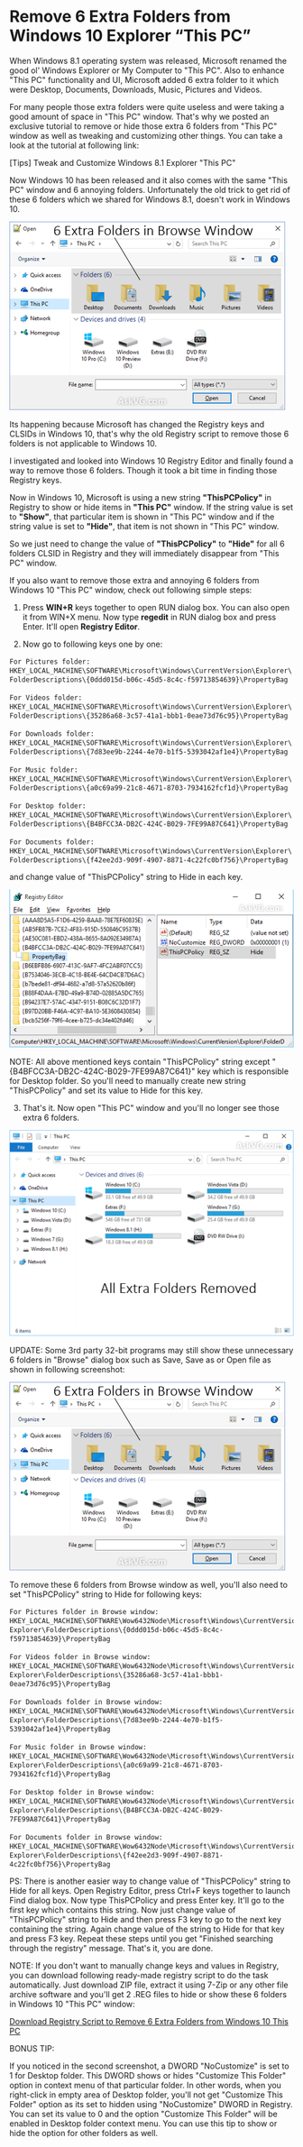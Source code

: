 Remove 6 Extra Folders from Windows 10 Explorer “This PC”
=============================================================

When Windows 8.1 operating system was released, Microsoft renamed the good ol' Windows Explorer or My Computer to "This PC". Also to enhance "This PC" functionality and UI, Microsoft added 6 extra folder to it which were Desktop, Documents, Downloads, Music, Pictures and Videos.

For many people those extra folders were quite useless and were taking a good amount of space in "This PC" window. That's why we posted an exclusive tutorial to remove or hide those extra 6 folders from "This PC" window as well as tweaking and customizing other things. You can take a look at the tutorial at following link:

[Tips] Tweak and Customize Windows 8.1 Explorer "This PC"

Now Windows 10 has been released and it also comes with the same "This PC" window and 6 annoying folders. Unfortunately the old trick to get rid of these 6 folders which we shared for Windows 8.1, doesn't work in Windows 10.

![img](https://raw.githubusercontent.com/ifooth/Remove-6-Extra-Folders-from-Windows-10-This-PC/master/images/Extra_Folders_Windows_10_Browse_Dialog_Box.png)

Its happening because Microsoft has changed the Registry keys and CLSIDs in Windows 10, that's why the old Registry script to remove those 6 folders is not applicable to Windows 10.

I investigated and looked into Windows 10 Registry Editor and finally found a way to remove those 6 folders. Though it took a bit time in finding those Registry keys.

Now in Windows 10, Microsoft is using a new string **"ThisPCPolicy"** in Registry to show or hide items in **"This PC"** window. If the string value is set to **"Show"**, that particular item is shown in "This PC" window and if the string value is set to **"Hide"**, that item is not shown in "This PC" window.

So we just need to change the value of **"ThisPCPolicy"** to **"Hide"** for all 6 folders CLSID in Registry and they will immediately disappear from "This PC" window.

If you also want to remove those extra and annoying 6 folders from Windows 10 "This PC" window, check out following simple steps:

1. Press **WIN+R** keys together to open RUN dialog box. You can also open it from WIN+X menu. Now type **regedit** in RUN dialog box and press Enter. It'll open **Registry Editor**.

2. Now go to following keys one by one:
```
For Pictures folder:
HKEY_LOCAL_MACHINE\SOFTWARE\Microsoft\Windows\CurrentVersion\Explorer\ FolderDescriptions\{0ddd015d-b06c-45d5-8c4c-f59713854639}\PropertyBag

For Videos folder:
HKEY_LOCAL_MACHINE\SOFTWARE\Microsoft\Windows\CurrentVersion\Explorer\ FolderDescriptions\{35286a68-3c57-41a1-bbb1-0eae73d76c95}\PropertyBag

For Downloads folder:
HKEY_LOCAL_MACHINE\SOFTWARE\Microsoft\Windows\CurrentVersion\Explorer\ FolderDescriptions\{7d83ee9b-2244-4e70-b1f5-5393042af1e4}\PropertyBag

For Music folder:
HKEY_LOCAL_MACHINE\SOFTWARE\Microsoft\Windows\CurrentVersion\Explorer\ FolderDescriptions\{a0c69a99-21c8-4671-8703-7934162fcf1d}\PropertyBag

For Desktop folder:
HKEY_LOCAL_MACHINE\SOFTWARE\Microsoft\Windows\CurrentVersion\Explorer\ FolderDescriptions\{B4BFCC3A-DB2C-424C-B029-7FE99A87C641}\PropertyBag

For Documents folder:
HKEY_LOCAL_MACHINE\SOFTWARE\Microsoft\Windows\CurrentVersion\Explorer\ FolderDescriptions\{f42ee2d3-909f-4907-8871-4c22fc0bf756}\PropertyBag
```
and change value of "ThisPCPolicy" string to Hide in each key.

![img](https://raw.githubusercontent.com/ifooth/Remove-6-Extra-Folders-from-Windows-10-This-PC/master/images/Hide_This_PC_Folders_Windows_10_Registry.png)

NOTE: All above mentioned keys contain "ThisPCPolicy" string except "{B4BFCC3A-DB2C-424C-B029-7FE99A87C641}" key which is responsible for Desktop folder. So you'll need to manually create new string "ThisPCPolicy" and set its value to Hide for this key.

3. That's it. Now open "This PC" window and you'll no longer see those extra 6 folders.

![img](https://raw.githubusercontent.com/ifooth/Remove-6-Extra-Folders-from-Windows-10-This-PC/master/images/No_Extra_Folders_Windows_10_This_PC.png)

UPDATE: Some 3rd party 32-bit programs may still show these unnecessary 6 folders in "Browse" dialog box such as Save, Save as or Open file as shown in following screenshot:

![img](https://raw.githubusercontent.com/ifooth/Remove-6-Extra-Folders-from-Windows-10-This-PC/master/images/Extra_Folders_Windows_10_Browse_Dialog_Box.png)

To remove these 6 folders from Browse window as well, you'll also need to set "ThisPCPolicy" string to Hide for following keys:
```
For Pictures folder in Browse window:
HKEY_LOCAL_MACHINE\SOFTWARE\Wow6432Node\Microsoft\Windows\CurrentVersion\ Explorer\FolderDescriptions\{0ddd015d-b06c-45d5-8c4c-f59713854639}\PropertyBag

For Videos folder in Browse window:
HKEY_LOCAL_MACHINE\SOFTWARE\Wow6432Node\Microsoft\Windows\CurrentVersion\ Explorer\FolderDescriptions\{35286a68-3c57-41a1-bbb1-0eae73d76c95}\PropertyBag

For Downloads folder in Browse window:
HKEY_LOCAL_MACHINE\SOFTWARE\Wow6432Node\Microsoft\Windows\CurrentVersion\ Explorer\FolderDescriptions\{7d83ee9b-2244-4e70-b1f5-5393042af1e4}\PropertyBag

For Music folder in Browse window:
HKEY_LOCAL_MACHINE\SOFTWARE\Wow6432Node\Microsoft\Windows\CurrentVersion\ Explorer\FolderDescriptions\{a0c69a99-21c8-4671-8703-7934162fcf1d}\PropertyBag

For Desktop folder in Browse window:
HKEY_LOCAL_MACHINE\SOFTWARE\Wow6432Node\Microsoft\Windows\CurrentVersion\ Explorer\FolderDescriptions\{B4BFCC3A-DB2C-424C-B029-7FE99A87C641}\PropertyBag

For Documents folder in Browse window:
HKEY_LOCAL_MACHINE\SOFTWARE\Wow6432Node\Microsoft\Windows\CurrentVersion\ Explorer\FolderDescriptions\{f42ee2d3-909f-4907-8871-4c22fc0bf756}\PropertyBag
```
PS: There is another easier way to change value of "ThisPCPolicy" string to Hide for all keys. Open Registry Editor, press Ctrl+F keys together to launch Find dialog box. Now type ThisPCPolicy and press Enter key. It'll go to the first key which contains this string. Now just change value of "ThisPCPolicy" string to Hide and then press F3 key to go to the next key containing the string. Again change value of the string to Hide for that key and press F3 key. Repeat these steps until you get "Finished searching through the registry" message. That's it, you are done.

NOTE: If you don't want to manually change keys and values in Registry, you can download following ready-made registry script to do the task automatically. Just download ZIP file, extract it using 7-Zip or any other file archive software and you'll get 2 .REG files to hide or show these 6 folders in Windows 10 "This PC" window:

[Download Registry Script to Remove 6 Extra Folders from Windows 10 This PC](https://github.com/ifooth/Remove-6-Extra-Folders-from-Windows-10-This-PC/releases)

BONUS TIP:

If you noticed in the second screenshot, a DWORD "NoCustomize" is set to 1 for Desktop folder. This DWORD shows or hides "Customize This Folder" option in context menu of that particular folder. In other words, when you right-click in empty area of Desktop folder, you'll not get "Customize This Folder" option as its set to hidden using "NoCustomize" DWORD in Registry. You can set its value to 0 and the option "Customize This Folder" will be enabled in Desktop folder context menu. You can use this tip to show or hide the option for other folders as well.
